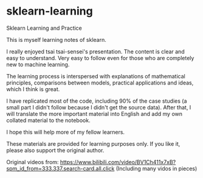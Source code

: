 # sklearn-learning
Sklearn Learning and Practice

This is myself learning notes of sklearn.

I really enjoyed tsai tsai-sensei's presentation. 
The content is clear and easy to understand. Very easy to follow even for those who are completely new to machine learning.

The learning process is interspersed with explanations of mathematical principles, comparisons between models, practical applications and ideas, which I think is great.

I have replicated most of the code, including 90% of the case studies (a small part I didn't follow because I didn't get the source data).
After that, I will translate the more important material into English and add my own collated material to the notebook. 

I hope this will help more of my fellow learners.

These materials are provided for learning purposes only.
If you like it, please also support the original author.

Original videos from: https://www.bilibili.com/video/BV1Ch411x7xB?spm_id_from=333.337.search-card.all.click
(Including many vidos in pieces)
